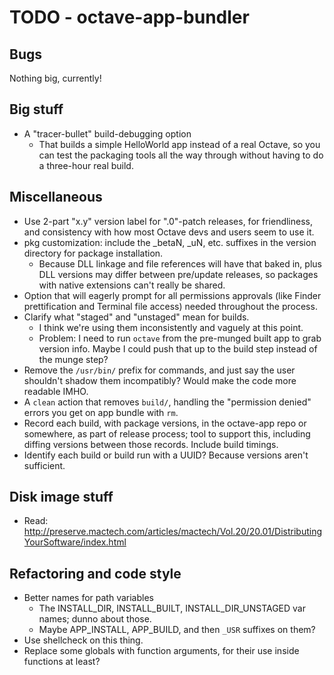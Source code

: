 # TODO - octave-app-bundler

## Bugs

Nothing big, currently!

## Big stuff

* A "tracer-bullet" build-debugging option
  * That builds a simple HelloWorld app instead of a real Octave, so you can test the packaging tools all the way through without having to do a three-hour real build.

## Miscellaneous

* Use 2-part "x.y" version label for ".0"-patch releases, for friendliness, and consistency with how most Octave devs and users seem to use it.
* pkg customization: include the _betaN, _uN, etc. suffixes in the version directory for package installation.
  * Because DLL linkage and file references will have that baked in, plus DLL versions may differ between pre/update releases, so packages with native extensions can't really be shared.
* Option that will eagerly prompt for all permissions approvals (like Finder prettification and Terminal file access) needed throughout the process.
* Clarify what "staged" and "unstaged" mean for builds.
  * I think we're using them inconsistently and vaguely at this point.
  * Problem: I need to run `octave` from the pre-munged built app to grab version info. Maybe I could push that up to the build step instead of the munge step?
* Remove the `/usr/bin/` prefix for commands, and just say the user shouldn't shadow them incompatibly? Would make the code more readable IMHO.
* A `clean` action that removes `build/`, handling the "permission denied" errors you get on app bundle with `rm`.
* Record each build, with package versions, in the octave-app repo or somewhere, as part of release process; tool to support this, including diffing versions between those records. Include build timings.
* Identify each build or build run with a UUID? Because versions aren't sufficient.

## Disk image stuff

* Read: <http://preserve.mactech.com/articles/mactech/Vol.20/20.01/DistributingYourSoftware/index.html>

## Refactoring and code style

* Better names for path variables
  * The INSTALL_DIR, INSTALL_BUILT, INSTALL_DIR_UNSTAGED var names; dunno about those.
  * Maybe APP_INSTALL, APP_BUILD, and then `_USR` suffixes on them?
* Use shellcheck on this thing.
* Replace some globals with function arguments, for their use inside functions at least?
